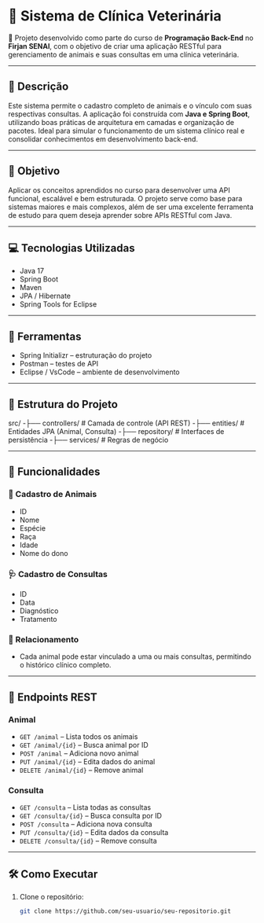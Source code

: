 # 🐾 Sistema de Clínica Veterinária

📝 Projeto desenvolvido como parte do curso de **Programação Back-End** no **Firjan SENAI**, com o objetivo de criar uma aplicação RESTful para gerenciamento de animais e suas consultas em uma clínica veterinária.

---

## 📌 Descrição

Este sistema permite o cadastro completo de animais e o vínculo com suas respectivas consultas. A aplicação foi construída com **Java e Spring Boot**, utilizando boas práticas de arquitetura em camadas e organização de pacotes. Ideal para simular o funcionamento de um sistema clínico real e consolidar conhecimentos em desenvolvimento back-end.

---

## 🚀 Objetivo

Aplicar os conceitos aprendidos no curso para desenvolver uma API funcional, escalável e bem estruturada. O projeto serve como base para sistemas maiores e mais complexos, além de ser uma excelente ferramenta de estudo para quem deseja aprender sobre APIs RESTful com Java.

---

## 💻 Tecnologias Utilizadas

- Java 17  
- Spring Boot  
- Maven  
- JPA / Hibernate  
- Spring Tools for Eclipse  

---

## 🔧 Ferramentas

- Spring Initializr – estruturação do projeto  
- Postman – testes de API  
- Eclipse / VsCode – ambiente de desenvolvimento  

---

## 📂 Estrutura do Projeto

src/
-├── controllers/ # Camada de controle (API REST)
-├── entities/ # Entidades JPA (Animal, Consulta)
-├── repository/ # Interfaces de persistência 
-├── services/ # Regras de negócio

---

## 🔗 Funcionalidades

### 🐶 Cadastro de Animais

- ID  
- Nome  
- Espécie  
- Raça  
- Idade  
- Nome do dono  

### 🩺 Cadastro de Consultas

- ID  
- Data  
- Diagnóstico  
- Tratamento  

### 🔗 Relacionamento

- Cada animal pode estar vinculado a uma ou mais consultas, permitindo o histórico clínico completo.

---

## 📡 Endpoints REST

### Animal

- `GET /animal` – Lista todos os animais  
- `GET /animal/{id}` – Busca animal por ID  
- `POST /animal` – Adiciona novo animal  
- `PUT /animal/{id}` – Edita dados do animal  
- `DELETE /animal/{id}` – Remove animal  

### Consulta

- `GET /consulta` – Lista todas as consultas  
- `GET /consulta/{id}` – Busca consulta por ID  
- `POST /consulta` – Adiciona nova consulta  
- `PUT /consulta/{id}` – Edita dados da consulta  
- `DELETE /consulta/{id}` – Remove consulta  

---

## 🛠️ Como Executar

1. Clone o repositório:
   ```bash
   git clone https://github.com/seu-usuario/seu-repositorio.git

